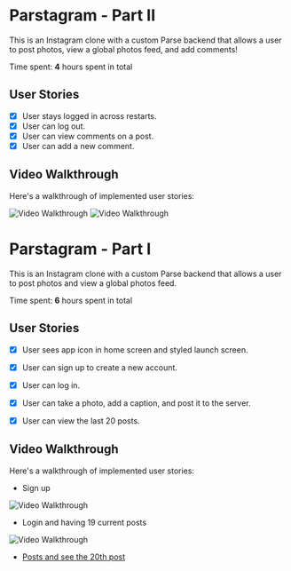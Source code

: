 # Parstagram - Part II

This is an Instagram clone with a custom Parse backend that allows a user to post photos, view a global photos feed, and add comments!

Time spent: **4** hours spent in total

## User Stories

- [x] User stays logged in across restarts. 
- [x] User can log out. 
- [x] User can view comments on a post. 
- [x] User can add a new comment. 

## Video Walkthrough

Here's a walkthrough of implemented user stories:

<img src='https://media.giphy.com/media/LwqPtLUWhDr9O3bNL1/giphy.gif' title='Video Walkthrough' width='' alt='Video Walkthrough' />
<img src='https://media.giphy.com/media/GDSxfUIy9PUS1jD1pn/giphy.gif' title='Video Walkthrough' width='' alt='Video Walkthrough' />

# Parstagram - Part I

This is an Instagram clone with a custom Parse backend that allows a user to post photos and view a global photos feed.

Time spent: **6** hours spent in total

## User Stories

- [x] User sees app icon in home screen and styled launch screen. 
- [x] User can sign up to create a new account. 
- [x] User can log in. 
- [x] User can take a photo, add a caption, and post it to the server. 
- [x] User can view the last 20 posts. 


## Video Walkthrough

Here's a walkthrough of implemented user stories:

- Sign up
<img src='https://media.giphy.com/media/8thrmZQPQo4USs9ELA/giphy.gif' title='Video Walkthrough Sign up' width='' alt='Video Walkthrough' />

- Login and having 19 current posts
<img src='https://media.giphy.com/media/lbtQ6ARFUUVmcT45G4/giphy.gif' title='Video Walkthrough' width='' alt='Video Walkthrough' />

- [Posts and see the 20th post](https://youtu.be/hXAZpl1Us94) 
